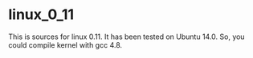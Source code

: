 linux_0_11
==========

This is sources for linux 0.11. It has been tested on Ubuntu 14.0. So, you could compile kernel with gcc 4.8.
